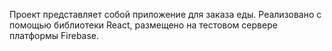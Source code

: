 Проект представляет собой приложение для заказа еды. Реализовано с помощью библиотеки React, размещено на тестовом сервере платформы Firebase.
